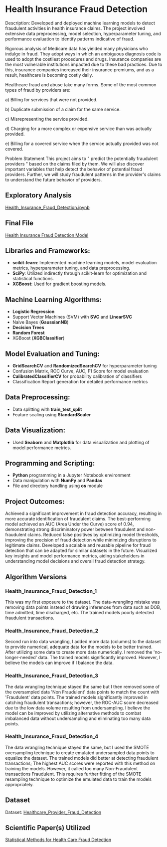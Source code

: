 # Health Insurance Fraud Detection

Description: Developed and deployed machine learning models to detect fraudulent activities in health insurance claims. The project involved extensive data preprocessing, model selection, hyperparameter tuning, and performance evaluation to identify patterns indicative of fraud.

Rigorous analysis of Medicare data has yielded many physicians who indulge in fraud. They adopt ways in which an ambiguous diagnosis code is used to adopt the costliest procedures and drugs. Insurance companies are the most vulnerable institutions impacted due to these bad practices. Due to this, insurance companies increased their insurance premiums, and as a result, healthcare is becoming costly daily.

Healthcare fraud and abuse take many forms. Some of the most common types of fraud by providers are:

a) Billing for services that were not provided.

b) Duplicate submission of a claim for the same service.

c) Misrepresenting the service provided.

d) Charging for a more complex or expensive service than was actually provided.

e) Billing for a covered service when the service actually provided was not covered.

Problem Statement
This project aims to " predict the potentially fraudulent providers " based on the claims filed by them. We will also discover important variables that help detect the behavior of potential fraud providers. Further, we will study fraudulent patterns in the provider's claims to understand the future behavior of providers.

## Exploratory Analysis
[Health_Insurance_Fraud_Detection.ipynb](./Health_Insurance_Fraud_Detection.ipynb)
## Final File
[Health Insurance Fraud Detection Model](./Health_Insurance_Fraud_Detection_Pipeline.py)

## Libraries and Frameworks:

- **scikit-learn**: Implemented machine learning models, model evaluation metrics, hyperparameter tuning, and data preprocessing.
- **SciPy**: Utilized indirectly through scikit-learn for optimization and statistical functions.
- **XGBoost**: Used for gradient boosting models.

## Machine Learning Algorithms:

- **Logistic Regression**
- Support Vector Machines (SVM) with **SVC** and **LinearSVC**
- Naive Bayes (**GaussianNB**)
- **Decision Trees**
- **Random Forest**
- XGBoost (**XGBClassifier**)

## Model Evaluation and Tuning:

- **GridSearchCV** and **RandomizedSearchCV** for hyperparameter tuning
- Confusion Matrix, ROC Curve, AUC, F1 Score for model evaluation
- **CalibratedClassifierCV** for probability calibration of classifiers
- Classification Report generation for detailed performance metrics

## Data Preprocessing:
- Data splitting with **train_test_split**
- Feature scaling using **StandardScaler**

## Data Visualization:

- Used **Seaborn** and **Matplotlib** for data visualization and plotting of model performance metrics.

## Programming and Scripting:

- **Python** programming in a Jupyter Notebook environment
- Data manipulation with **NumPy** and **Pandas**
- File and directory handling using **os** module

## Project Outcomes:

Achieved a significant improvement in fraud detection accuracy, resulting in more accurate identification of fraudulent claims.
The best-performing model achieved an AUC (Area Under the Curve) score of 0.94, demonstrating strong discriminatory power between fraudulent and non-fraudulent claims.
Reduced false positives by optimizing model thresholds, improving the precision of fraud detection while minimizing disruptions to legitimate claims.
Developed a scalable and reusable pipeline for fraud detection that can be adapted for similar datasets in the future.
Visualized key insights and model performance metrics, aiding stakeholders in understanding model decisions and overall fraud detection strategy.

## Algorithm Versions 
### Health_Insurance_Fraud_Detection_1
This was my first exposure to the dataset. The data-wrangling mistake was removing data points instead of drawing inferences from data such as DOB, time admitted, time discharged, etc. The trained models poorly detected fraudulent transactions.

### Health_Insurance_Fraud_Detection_2
Second run into data wrangling, I added more data (columns) to the dataset to provide numerical, adequate data for the models to be better trained. After utilizing some data to create more data numerically. I removed the 'no-longer-needed' data. The trained models significantly improved. However, I believe the models can improve if I balance the data.

### Health_Insurance_Fraud_Detection_3
The data wrangling technique stayed the same but I then removed some of the oversampled data 'Non Fraudulent' data points to match the count with 'Fraudulent' data points. The trained models significantly improved in catching fraudulent transactions; however, the ROC-AUC score decreased due to the low data volume resulting from undersampling. I believe the model can be improved by utilizing alternative methods to combat imbalanced data without undersampling and eliminating too many data points.

### Health_Insurance_Fraud_Detection_4
The data wrangling technique stayed the same, but I used the SMOTE oversampling technique to create emulated undersampled data points to equalize the dataset. The trained models did better at detecting fraudulent transactions; The highest AUC scores were reported with this method on training the models. However, it called too many Non-Fraudulent transactions Fraudulent. This requires further fitting of the SMOTE resampling technique to optimize the emulated data to train the models appropriately.

## Dataset
Dataset: [Healthcare_Provider_Fraud_Detection](https://www.kaggle.com/datasets/rohitrox/healthcare-provider-fraud-detection-analysis/data)

## Scientific Paper(s) Utilized
[Statistical Methods for Health Care Fraud Detection](https://cpb-us-w2.wpmucdn.com/sites.gatech.edu/dist/4/216/files/2015/09/p70-Statistical-Methods-for-Health-Care-Fraud-Detection.pdf)
